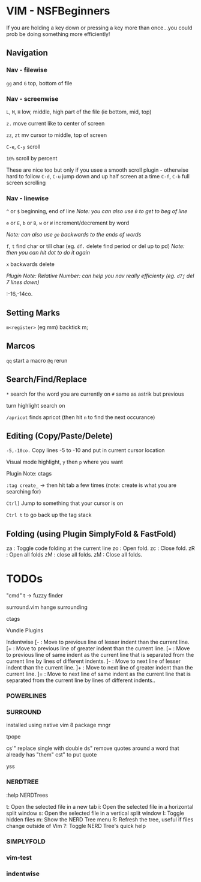 # VIM - NSFBeginners

If you are holding a key down or pressing a key more than once...you could prob be doing something more efficiently!

## Navigation

### Nav - filewise

`gg` and `G` top, bottom of file 

### Nav - screenwise

`L`, `M`, `H` low, middle, high part of the file (ie bottom, mid, top)

`z.` move current like to center of screen

`zz`, `zt`  mv cursor to middle, top of screen

`C-e`, `C-y` scroll

`10%` scroll by percent

These are nice too but only if you usee a smooth scroll plugin - otherwise hard to follow
`C-d`, `C-u`  jump down and up half screen at a time
`C-f`, `C-b` full screen scrolling

### Nav - linewise

`^` or `$` beginning, end of line
*Note: you can also use `0` to get to beg of line*

`e` or `E`, `b` or `B`, `w` or `W` increment/decrement by word

*Note: can also use `ge` backwards to the ends of words*

`f`, `t` find char or till char (eg. `df.` delete find period or del up to pd)
 *Note: then you can hit dot to do it again* 

`x` backwards delete

*Plugin Note: Relative Number: can help you nav really efficienty (eg. `d7j` del 7 lines down)*

:-16,-14co.

## Setting Marks

`m<register>` (eg mm) backtick m; 

## Marcos

`qq` start a macro
`@q` rerun

## Search/Find/Replace

`*` search for the word you are currently on
`#` same as astrik but previous

turn highlight search on

`/apricot` finds apricot (then hit `n` to find the next occurance)

## Editing (Copy/Paste/Delete)

`-5,-10co.` Copy lines -5 to -10 and put in current cursor location

Visual mode highlight, `y` then `p` where you want

Plugin Note: ctags

`:tag create_` -> then hit tab a few times (note: create is what you are searching for)

`Ctrl]` Jump to something that your cursor is on

`Ctrl t` to go back up the tag stack

## Folding (using Plugin SimplyFold & FastFold)

za : Toggle code folding at the current line 
zo : Open fold.
zc : Close fold.
zR : Open all folds
zM : close all folds.
zM : Close all folds.

# TODOs

"cmd" t -> fuzzy finder

surround.vim hange surrounding

ctags

Vundle Plugins

Indentwise
[- : Move to previous line of lesser indent than the current line.
[+ : Move to previous line of greater indent than the current line.
[= : Move to previous line of same indent as the current line that is separated from the current line by lines of different indents.
]- : Move to next line of lesser indent than the current line.
]+ : Move to next line of greater indent than the current line.
]= : Move to next line of same indent as the current line that is separated from the current line by lines of different indents..



### POWERLINES

### SURROUND

installed using native vim 8 package mngr

tpope

cs'" replace single with double
ds" remove quotes around a word that already has "them"
cst" to put quote

yss


### NERDTREE

:help NERDTrees

t: Open the selected file in a new tab
i: Open the selected file in a horizontal split window
s: Open the selected file in a vertical split window
I: Toggle hidden files
m: Show the NERD Tree menu
R: Refresh the tree, useful if files change outside of Vim
?: Toggle NERD Tree's quick help

### SIMPLYFOLD

### vim-test

### indentwise
